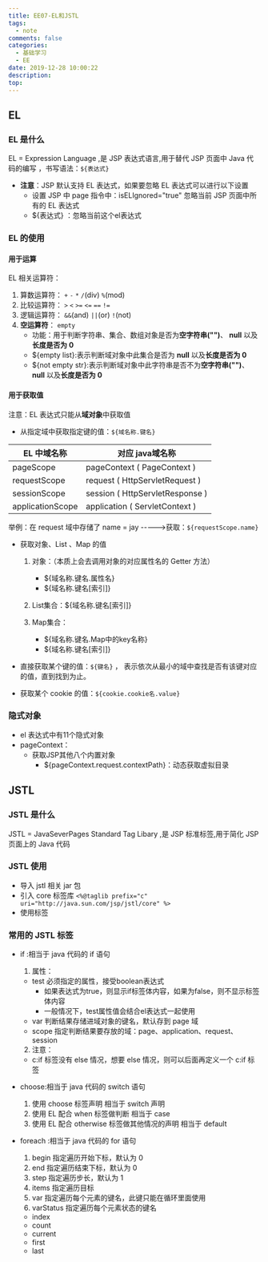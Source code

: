```yaml
---
title: EE07-EL和JSTL
tags:
  - note
comments: false
categories:
  - 基础学习
  - EE
date: 2019-12-28 10:00:22
description:
top:
---
```


## EL

### EL 是什么

EL = Expression Language ,是 JSP 表达式语言,用于替代 JSP 页面中 Java 代码的编写 ，书写语法：`${表达式}`

* **注意**：JSP 默认支持 EL 表达式，如果要忽略 EL 表达式可以进行以下设置
    * 设置 JSP 中 page 指令中：isELIgnored="true" 忽略当前  JSP  页面中所有的 EL 表达式
    * \${表达式} ：忽略当前这个el表达式

### EL 的使用

#### 用于运算

EL 相关运算符：
1. 算数运算符： `+` `-` `*` `/`(div) `%`(mod)
2. 比较运算符： `>` `<` `>=` `<=` `==` `!=`
3. 逻辑运算符： `&&`(and) `||`(or) `!`(not)
4. **空运算符**： `empty`
    * 功能：用于判断字符串、集合、数组对象是否为**空字符串("")**、 **null** 以及**长度是否为 0**
    * ${empty list}:表示判断域对象中此集合是否为 **null** 以及**长度是否为 0**
    * ${not empty str}:表示判断域对象中此字符串是否不为**空字符串("")**、 **null** 以及**长度是否为 0**


#### 用于获取值

注意：EL 表达式只能从**域对象**中获取值

* 从指定域中获取指定键的值：`${域名称.键名}`

| EL 中域名称 | 对应 java域名称 |
| ---------- | -------------- |
| pageScope  | pageContext ( PageContext )|
| requestScope  | request ( HttpServletRequest ) |
| sessionScope  | session ( HttpServletResponse ) |
| applicationScope  | application ( ServletContext )|

举例：在 request 域中存储了 name = jay ----->获取：`${requestScope.name}`

* 获取对象、List 、Map 的值
    1. 对象：（本质上会去调用对象的对应属性名的 Getter 方法）
        * ${域名称.键名.属性名}
        * ${域名称.键名[索引]}

    2. List集合：${域名称.键名[索引]}

    3. Map集合：
        * ${域名称.键名.Map中的key名称}
        * ${域名称.键名[索引]}

* 直接获取某个键的值：`${键名}` ， 表示依次从最小的域中查找是否有该键对应的值，直到找到为止。

* 获取某个 cookie 的值：`${cookie.cookie名.value}`


### 隐式对象

* el 表达式中有11个隐式对象
* pageContext：
    * 获取JSP其他八个内置对象
        * ${pageContext.request.contextPath}：动态获取虚拟目录


## JSTL

### JSTL 是什么

JSTL = JavaSeverPages Standard Tag Libary ,是 JSP 标准标签,用于简化
JSP 页面上的 Java 代码		

###  JSTL 使用

* 导入 jstl 相关 jar 包
* 引入 core 标签库 `<%@taglib prefix="c" uri="http://java.sun.com/jsp/jstl/core" %>`
* 使用标签

### 常用的 JSTL 标签

* if :相当于 java 代码的 if 语句
  1. 属性：
    * test 必须指定的属性，接受boolean表达式
      * 如果表达式为true，则显示if标签体内容，如果为false，则不显示标签体内容
      * 一般情况下，test属性值会结合el表达式一起使用
    * var 判断结果存储进域对象的键名，默认存到 page 域
    * scope 指定判断结果要存放的域：page、application、request、session
  2. 注意：
    * c:if 标签没有 else 情况，想要 else 情况，则可以后面再定义一个 c:if 标签
* choose:相当于 java 代码的 switch 语句
  1. 使用 choose 标签声明         		        相当于 switch 声明
  2. 使用 EL 配合 when 标签做判断         		 相当于 case
  3. 使用 EL 配合 otherwise 标签做其他情况的声明    相当于 default

* foreach :相当于 java 代码的 for 语句
  1. begin 指定遍历开始下标，默认为 0
  2. end 指定遍历结束下标，默认为 0
  3. step 指定遍历步长，默认为 1
  4. items 指定遍历目标
  5. var 指定遍历每个元素的键名，此键只能在循环里面使用
  6. varStatus 指定遍历每个元素状态的键名
    * index
    * count
    * current
    * first
    * last